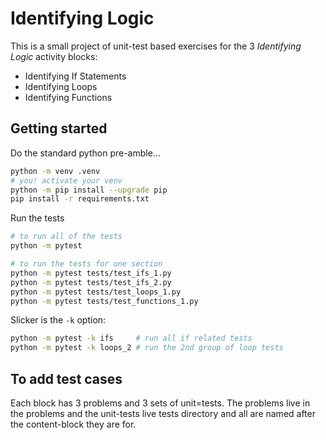# Identifying Logic

This is a small project of unit-test based exercises for the 3 _Identifying Logic_ activity blocks:

* Identifying If Statements
* Identifying Loops
* Identifying Functions

## Getting started

Do the standard python pre-amble...

```bash
python -m venv .venv
# you! activate your venv
python -m pip install --upgrade pip
pip install -r requirements.txt
```

Run the tests

```bash
# to run all of the tests
python -m pytest

# to run the tests for one section
python -m pytest tests/test_ifs_1.py
python -m pytest tests/test_ifs_2.py
python -m pytest tests/test_loops_1.py
python -m pytest tests/test_functions_1.py
```

Slicker is the `-k` option:

```bash
python -m pytest -k ifs     # run all if related tests
python -m pytest -k loops_2 # run the 2nd group of loop tests
```

## To add test cases

Each block has 3 problems and 3 sets of unit=tests. The problems
live in the problems and the unit-tests live tests directory and
all are named after the content-block they are for.

